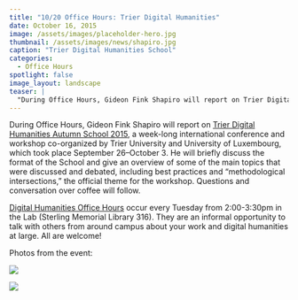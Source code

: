 ```yaml
---
title: "10/20 Office Hours: Trier Digital Humanities"
date: October 16, 2015
image: /assets/images/placeholder-hero.jpg
thumbnail: /assets/images/news/shapiro.jpg
caption: "Trier Digital Humanities School"
categories: 
  - Office Hours
spotlight: false 
image_layout: landscape
teaser: |
  "During Office Hours, Gideon Fink Shapiro will report on Trier Digital Humanities Autumn School 2015, a week-long international conference and workshop co-organized by Trier University and University..."
---
```


During Office Hours, Gideon Fink Shapiro will report on [Trier Digital Humanities Autumn School 2015](http://kompetenzzentrum.uni-trier.de/en/dhautumnschool2015/), a week-long international conference and workshop co-organized by Trier University and University of Luxembourg, which took place September 26–October 3. He will briefly discuss the format of the School and give an overview of some of the main topics that were discussed and debated, including best practices and “methodological intersections,” the official theme for the workshop. Questions and conversation over coffee will follow.
   
[Digital Humanities Office Hours](http://web.library.yale.edu/dhlab/officehours) occur every Tuesday from 2:00-3:30pm in the Lab (Sterling Memorial Library 316). They are an informal opportunity to talk with others from around campus about your work and digital humanities at large. All are welcome!
   
Photos from the event:

[<img src="http://web.library.yale.edu/sites/default/files/resize/images/2015TrierSchool_Gideon-300x200.jpg" />](http://web.library.yale.edu/sites/default/files/images/2015TrierSchool_Gideon.jpg)
   
[<img src="http://web.library.yale.edu/sites/default/files/resize/images/2015TrierSchool_GideonPanorama2-449x142.jpg" />](http://web.library.yale.edu/sites/default/files/images/2015TrierSchool_GideonPanorama2.jpg)   